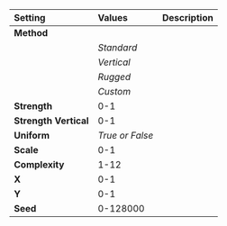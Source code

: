 | Setting | Values | Description |
| :--- | :--- | :--- |
| **Method** |||
| | *Standard* ||
| | *Vertical* ||
| | *Rugged* ||
| | *Custom* ||
| **Strength** | 0-1 ||
| **Strength Vertical** | 0-1 ||
| **Uniform** | *True or False* ||
| **Scale** | 0-1 ||
| **Complexity** | 1-12 ||
| **X** | 0-1 ||
| **Y** | 0-1 ||
| **Seed** | 0-128000 ||
